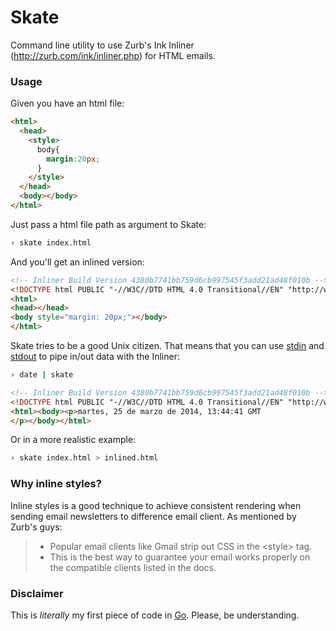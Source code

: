 Skate
=====

Command line utility to use Zurb's Ink Inliner (http://zurb.com/ink/inliner.php) for HTML emails.


### Usage

Given you have an html file:

``` html
<html>
  <head>
    <style>
      body{
        margin:20px;
      }
    </style>
  </head>
  <body></body>
</html>
```

Just pass a html file path as argument to Skate:

``` zsh
› skate index.html
```
And you'll get an inlined version:

``` html
<!-- Inliner Build Version 4380b7741bb759d6cb997545f3add21ad48f010b -->
<!DOCTYPE html PUBLIC "-//W3C//DTD HTML 4.0 Transitional//EN" "http://www.w3.org/TR/REC-html40/loose.dtd">
<html>
<head></head>
<body style="margin: 20px;"></body>
</html>
```

Skate tries to be a good Unix citizen. That means that you can use [stdin](https://en.wikipedia.org/wiki/Standard_streams#Standard_input_.28stdin.29) and [stdout](https://en.wikipedia.org/wiki/Standard_streams#Standard_output_.28stdout.29) to pipe in/out data with the Inliner:

``` zsh
› date | skate
```

``` html
<!-- Inliner Build Version 4380b7741bb759d6cb997545f3add21ad48f010b -->
<!DOCTYPE html PUBLIC "-//W3C//DTD HTML 4.0 Transitional//EN" "http://www.w3.org/TR/REC-html40/loose.dtd">
<html><body><p>martes, 25 de marzo de 2014, 13:44:41 GMT
</p></body></html>
```

Or in a more realistic example:

``` zsh
› skate index.html > inlined.html
```

### Why inline styles?

Inline styles is a good technique to achieve consistent rendering when sending email newsletters to difference email client. As mentioned by Zurb's guys:

> * Popular email clients like Gmail strip out CSS in the \<style\> tag.
> * This is the best way to guarantee your email works properly on the compatible clients listed in the docs.


### Disclaimer

This is _literally_ my first piece of code in [Go](golang.org). Please, be understanding.

